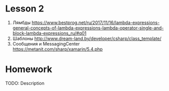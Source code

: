 # Lesson 2

1. Лямбды https://www.bestprog.net/ru/2017/11/16/lambda-expressions-general-concepts-of-lambda-expressions-lambda-operator-single-and-block-lambda-expressions_ru/#q01
2. Шаблоны http://www.dream-land.by/developer/csharp/class_template/
3. Сообщения и MessagingCenter https://metanit.com/sharp/xamarin/5.4.php
# Homework

TODO: Description
